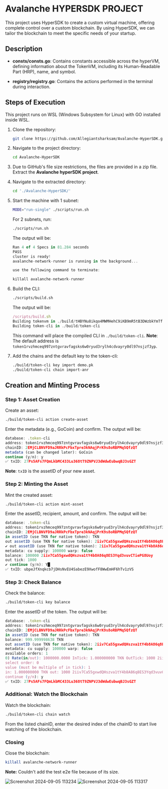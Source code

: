 # Avalanche HYPERSDK PROJECT

This project uses HyperSDK to create a custom virtual machine, offering complete control over a custom blockchain. By using HyperSDK, we can tailor the blockchain to meet the specific needs of your startup.

## Description 

- **consts/consts.go**: Contains constants accessible across the hyperVM, defining information about the TokenVM, including its Human-Readable Part (HRP), name, and symbol.

- **registry/registry.go**: Contains the actions performed in the terminal during interaction.

## Steps of Execution

This project runs on WSL (Windows Subsystem for Linux) with GO installed inside WSL.

1. Clone the repository:
    ```bash
    git clone https://github.com/Allegiantsharksam/Avalanche-HyperSDK.git
    ```

2. Navigate to the project directory:
    ```bash
    cd Avalanche-HyperSDK
    ```

3. Due to GitHub's file size restrictions, the files are provided in a zip file. Extract the **Avalanche hyperSDK project**.

4. Navigate to the extracted directory:
    ```bash
    cd './Avalanche-HyperSDK/'
    ```

5. Start the machine with 1 subnet:
    ```bash
    MODE="run-single" ./scripts/run.sh
    ```
    For 2 subnets, run:
    ```bash
    ./scripts/run.sh
    ```
    The output will be:
    ```javascript
    Ran 4 of 4 Specs in 81.284 seconds
    PASS
    cluster is ready!
    avalanche-network-runner is running in the background... 

    use the following command to terminate:

    killall avalanche-network-runner
    ```

6. Build the CLI:
    ```bash
    ./scripts/build.sh
    ```
    The output will be:
    ```javascript
    /scripts/build.sh
    Building tokenvm in ./build/tHBYNu8ikqo4MWMHehC9iKB9mR5tB3DWzbkYmTfe9buWQ5GZ8
    Building token-cli in ./build/token-cli
    ```
    
    This command will place the compiled CLI in `./build/token-cli`.
    **Note**: The default address is `token1rvzhmceq997zntgvravfagsks6w0ryud3rylh4cdvayry0dl97nsjzf3yp`.

7. Add the chains and the default key to the token-cli:
    ```bash
    ./build/token-cli key import demo.pk
    ./build/token-cli chain import-anr
    ```

## Creation and Minting Process

### Step 1: Asset Creation

Create an asset:
```bash
./build/token-cli action create-asset
```
Enter the metadata (e.g., GoCoin) and confirm. The output will be:
```javascript
database: .token-cli
address: token1rvzhmceq997zntgvravfagsks6w0ryud3rylh4cdvayry0dl97nsjzf3yp
chainID: 2EMjCLBNVFD9aJRRkPcFbxTpre3kNAqjPrK9s8oRBPMq5QfzQT
metadata (can be changed later): GoCoin
continue (y/n): y
✅ txID: 27Ps5AFs7FQmLkbMC433Lu368tT9ZNPVJ3dWdwEubwqBJ3sGZT
```
**Note**: `txID` is the assetID of your new asset.

### Step 2: Minting the Asset

Mint the created asset:
```bash
./build/token-cli action mint-asset
```
Enter the assetID, recipient, amount, and confirm. The output will be:
```javascript
database: .token-cli
address: token1rvzhmceq997zntgvravfagsks6w0ryud3rylh4cdvayry0dl97nsjzf3yp
chainID: 2EMjCLBNVFD9aJRRkPcFbxTpre3kNAqjPrK9s8oRBPMq5QfzQT
in assetID (use TKN for native token): TKN
out assetID (use TKN for native token): 2iiv7Ca55gxwdQHszva1tY4b8A86q8ES3Yqd3vuvCTiePG8Uoy
✔ out assetID (use TKN for native token): 2iiv7Ca55gxwdQHszva1tY4b8A86q8ES3Yqd3vuvCTiePG8Uoy█
metadata: cu supply: 100000 warp: false
balance: 100000 2iiv7Ca55gxwdQHszva1tY4b8A86q8ES3Yqd3vuvCTiePG8Uoy
out tick: 1000
✔ continue (y/n): Y█
✅ txID: ubpeJfXnqkcb7jDHsNvEU4SabezE9XwofF8WwEmHF6hTv1zVS
```

### Step 3: Check Balance

Check the balance:
```bash
./build/token-cli key balance
```
Enter the assetID of the token. The output will be:
```javascript
database: .token-cli
address: token1rvzhmceq997zntgvravfagsks6w0ryud3rylh4cdvayry0dl97nsjzf3yp
chainID: 2EMjCLBNVFD9aJRRkPcFbxTpre3kNAqjPrK9s8oRBPMq5QfzQT
in assetID (use TKN for native token): TKN
balance: 999.999998638 TKN
out assetID (use TKN for native token): 2iiv7Ca55gxwdQHszva1tY4b8A86q8ES3Yqd3vuvCTiePG8Uoy
metadata: cu supply: 100000 warp: false
available orders: 1
0) Rate(in/out): 1000000.0000 InTick: 1.000000000 TKN OutTick: 1000 2iiv7Ca55gxwdQHszva1tY4b8A86q8ES3Yqd3vuvCTiePG8Uoy Remaining: 10000 2iiv7Ca55gxwdQHszva1
select order: 0
value (must be multiple of in tick): 1
in: 1.000000000 TKN out: 1000 2iiv7Ca55gxwdQHszva1tY4b8A86q8ES3Yqd3vuvCTiePG8Uoy
continue (y/n): y
✅ txID: 27Ps5AFs7FQmLkbMC433Lu368tT9ZNPVJ3dWdwEubwqBJ3sGZT
```

### Additional: Watch the Blockchain

Watch the blockchain:
```bash
./build/token-cli chain watch
```
From the listed chainID, enter the desired index of the chainID to start live watching of the blockchain.

### Closing

Close the blockchain:
```bash
killall avalanche-network-runner
```

**Note:** Couldn't add the test e2e file because of its size.


![Screenshot 2024-09-05 113234](https://github.com/user-attachments/assets/9717a68e-d6f9-440c-af91-b568acf286f7)
![Screenshot 2024-09-05 113317](https://github.com/user-attachments/assets/1f0a7f00-1b40-45d1-bd03-efeccc7f7ee9)
